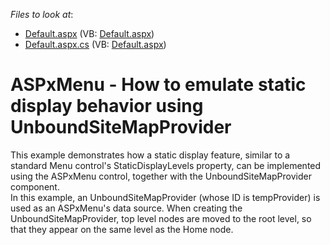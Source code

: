 <!-- default file list -->
*Files to look at*:

* [Default.aspx](./CS/WebSite/Default.aspx) (VB: [Default.aspx](./VB/WebSite/Default.aspx))
* [Default.aspx.cs](./CS/WebSite/Default.aspx.cs) (VB: [Default.aspx](./VB/WebSite/Default.aspx))
<!-- default file list end -->
# ASPxMenu - How to emulate static display behavior using UnboundSiteMapProvider


<p>This example demonstrates how a static display feature, similar to a standard Menu control's StaticDisplayLevels property, can be implemented using the ASPxMenu control, together with the UnboundSiteMapProvider component.<br />
In this example, an UnboundSiteMapProvider (whose ID is tempProvider) is used as an ASPxMenu's data source. When creating the UnboundSiteMapProvider, top level nodes are moved to the root level, so that they appear on the same level as the Home node.</p>

<br/>


